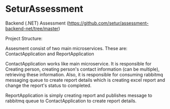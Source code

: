 # SeturAssessment
 Backend (.NET) Assessment (https://github.com/setur/assessment-backend-net/tree/master)

Project Structure:

Assesment consist of two main microservices. These are:
ContactApplication and ReportApplication

ContactApplication works like main microservice. It is responsible for Creating person, creating person's contact information (can be multiple), retrieving these information. Also, it is responsible for consuming rabbitmq messaging queue to create report details which is creating excel report and change the report's status to completed.

ReportApplication is simply creating report and publishes message to rabbitmq queue to ContactApplication to create report details.
 
